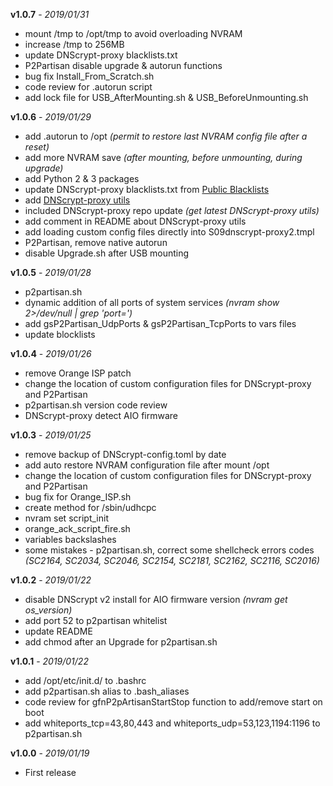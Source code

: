 **v1.0.7** - _2019/01/31_
 - mount /tmp to /opt/tmp to avoid overloading NVRAM
 - increase /tmp to 256MB
 - update DNScrypt-proxy blacklists.txt
 - P2Partisan disable upgrade & autorun functions
 - bug fix Install_From_Scratch.sh
 - code review for .autorun script
 - add lock file for USB_AfterMounting.sh & USB_BeforeUnmounting.sh

**v1.0.6** - _2019/01/29_
 - add .autorun to /opt _(permit to restore last NVRAM config file after a reset)_
 - add more NVRAM save _(after mounting, before unmounting, during upgrade)_
 - add Python 2 & 3 packages
 - update DNScrypt-proxy blacklists.txt from [Public Blacklists](https://github.com/jedisct1/dnscrypt-proxy/wiki/Public-blacklists)
 - add [DNScrypt-proxy utils](https://github.com/jedisct1/dnscrypt-proxy/tree/master/utils/generate-domains-blacklists)
 - included DNScrypt-proxy repo update _(get latest DNScrypt-proxy utils)_
 - add comment in README about DNScrypt-proxy utils
 - add loading custom config files directly into S09dnscrypt-proxy2.tmpl
 - P2Partisan, remove native autorun
 - disable Upgrade.sh after USB mounting

**v1.0.5** - _2019/01/28_
 - p2partisan.sh
  - dynamic addition of all ports of system services _(nvram show 2>/dev/null | grep 'port=')_
  - add gsP2Partisan_UdpPorts & gsP2Partisan_TcpPorts to vars files
  - update blocklists

**v1.0.4** - _2019/01/26_
 - remove Orange ISP patch
 - change the location of custom configuration files for DNScrypt-proxy and P2Partisan
 - p2partisan.sh version code review
 - DNScrypt-proxy detect AIO firmware

**v1.0.3** - _2019/01/25_
 - remove backup of DNScrypt-config.toml by date
 - add auto restore NVRAM configuration file after mount /opt
 - change the location of custom configuration files for DNScrypt-proxy and P2Partisan
 - bug fix for Orange_ISP.sh
  - create method for /sbin/udhcpc
  - nvram set script_init
  - orange_ack_script_fire.sh
  - variables backslashes
  - some mistakes - p2partisan.sh, correct some shellcheck errors codes _(SC2164, SC2034, SC2046, SC2154, SC2181, SC2162, SC2116, SC2016)_

**v1.0.2** - _2019/01/22_
 - disable DNScrypt v2 install for AIO firmware version _(nvram get os_version)_
 - add port 52 to p2partisan whitelist
 - update README
 - add chmod after an Upgrade for p2partisan.sh

**v1.0.1** - _2019/01/22_
  - add /opt/etc/init.d/ to .bashrc
  - add p2partisan.sh alias to .bash_aliases
  - code review for gfnP2pArtisanStartStop function to add/remove start on boot
  - add whiteports_tcp=43,80,443 and whiteports_udp=53,123,1194:1196 to p2partisan.sh

**v1.0.0** - _2019/01/19_
  - First release
